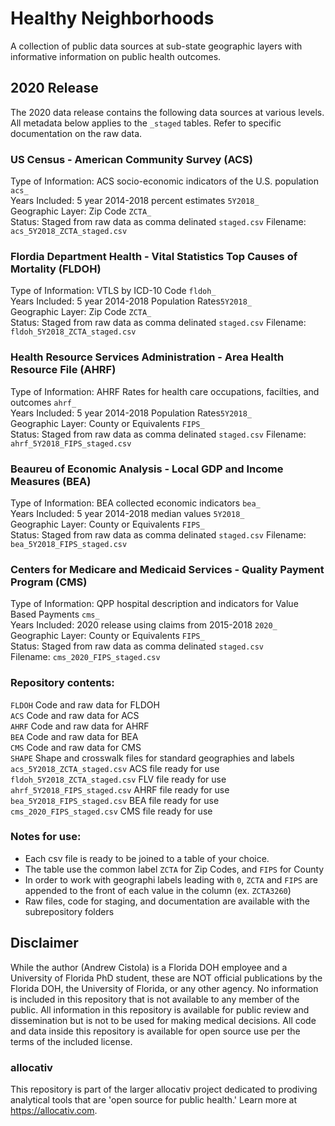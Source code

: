 # Healthy Neighborhoods
A collection of public data sources at sub-state geographic layers with informative information on public health outcomes. 

## 2020 Release
The 2020 data release contains the following data sources at various levels. All metadata below applies to the `_staged` tables. Refer to specific documentation on the raw data. 

### US Census - American Community Survey (ACS)
Type of Information: ACS socio-economic indicators of the U.S. population `acs_`<br>
Years Included: 5 year 2014-2018 percent estimates `5Y2018_`<br>
Geographic Layer: Zip Code `ZCTA_`<br>
Status: Staged from raw data as comma delinated `staged.csv`
Filename: `acs_5Y2018_ZCTA_staged.csv`

### Flordia Department Health - Vital Statistics Top Causes of Mortality (FLDOH)
Type of Information: VTLS by ICD-10 Code `fldoh_`<br>
Years Included: 5 year 2014-2018 Population Rates`5Y2018_`<br>
Geographic Layer: Zip Code `ZCTA_`<br>
Status: Staged from raw data as comma delinated `staged.csv`
Filename: `fldoh_5Y2018_ZCTA_staged.csv`

### Health Resource Services Administration - Area Health Resource File (AHRF)
Type of Information: AHRF Rates for health care occupations, facilties, and outcomes `ahrf_`<br>
Years Included: 5 year 2014-2018 Population Rates`5Y2018_`<br>
Geographic Layer: County or Equivalents `FIPS_`<br>
Status: Staged from raw data as comma delinated `staged.csv`
Filename: `ahrf_5Y2018_FIPS_staged.csv`

### Beaureu of Economic Analysis - Local GDP and Income Measures (BEA)
Type of Information: BEA collected economic indicators `bea_`<br>
Years Included: 5 year 2014-2018 median values `5Y2018_`<br>
Geographic Layer: County or Equivalents `FIPS_`<br>
Status: Staged from raw data as comma delinated `staged.csv`
Filename: `bea_5Y2018_FIPS_staged.csv`

### Centers for Medicare and Medicaid Services - Quality Payment Program (CMS)
Type of Information: QPP hospital description and indicators for Value Based Payments `cms_`<br>
Years Included: 2020 release using claims from 2015-2018 `2020_`<br>
Geographic Layer: County or Equivalents `FIPS_`<br>
Status: Staged from raw data as comma delinated `staged.csv`<br>
Filename: `cms_2020_FIPS_staged.csv`

### Repository contents:
`FLDOH` Code and raw data for FLDOH<br>
`ACS` Code and raw data for ACS<br>
`AHRF` Code and raw data for AHRF<br>
`BEA` Code and raw data for BEA<br>
`CMS` Code and raw data for CMS<br>
`SHAPE` Shape and crosswalk files for standard geographies and labels<br>
`acs_5Y2018_ZCTA_staged.csv` ACS file ready for use<br>
`fldoh_5Y2018_ZCTA_staged.csv` FLV file ready for use<br>
`ahrf_5Y2018_FIPS_staged.csv` AHRF file ready for use<br>
`bea_5Y2018_FIPS_staged.csv` BEA file ready for use<br>
`cms_2020_FIPS_staged.csv` CMS file ready for use<br>

### Notes for use:
- Each csv file is ready to be joined to a table of your choice. 
- The table use the common label `ZCTA` for Zip Codes, and `FIPS` for County
- In order to work with geographi labels leading with `0`, `ZCTA` and `FIPS` are appended to the front of each value in the column (ex. `ZCTA3260`)
- Raw files, code for staging, and documentation are available with the subrepository folders

## Disclaimer
While the author (Andrew Cistola) is a Florida DOH employee and a University of Florida PhD student, these are NOT official publications by the Florida DOH, the University of Florida, or any other agency. 
No information is included in this repository that is not available to any member of the public. 
All information in this repository is available for public review and dissemination but is not to be used for making medical decisions. 
All code and data inside this repository is available for open source use per the terms of the included license. 

### allocativ
This repository is part of the larger allocativ project dedicated to prodiving analytical tools that are 'open source for public health.' Learn more at https://allocativ.com. 
